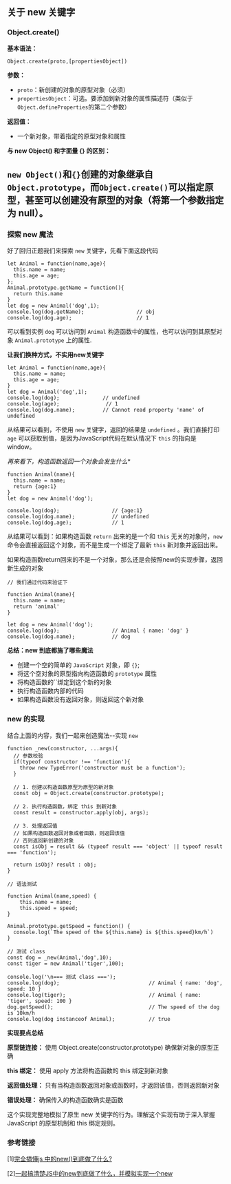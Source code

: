 ## 关于 new 关键字

### Object.create()

**基本语法：**
```JS
Object.create(proto,[propertiesObject])
```

**参数：**
- `proto`：新创建的对象的原型对象（必须）
- `propertiesObject`：可选。要添加到新对象的属性描述符（类似于 `Object.defineProperties`的第二个参数）

**返回值：**
- 一个新对象，带着指定的原型对象和属性


**与 new Object() 和字面量 {} 的区别：**

`new Object()`和`{}`创建的对象继承自`Object.prototype`，而`Object.create()`可以指定原型，甚至可以创建没有原型的对象（将第一个参数指定为 null）。
---

### 探索 new 魔法
好了回归正题我们来探索 `new` 关键字，先看下面这段代码
```JS
let Animal = function(name,age){
  this.name = name;
  this.age = age;
};
Animal.prototype.getName = function(){
  return this.name
}
let dog = new Animal('dog',1);
console.log(dog.getName);                 // obj
console.log(dog.age);                     // 1
```

可以看到实例 `dog` 可以访问到 `Animal` 构造函数中的属性，也可以访问到其原型对象 `Animal.prototype` 上的属性.

**让我们换种方式，不实用new关键字**
```JS
let Animal = function(name,age){
  this.name = name;
  this.age = age;
}
let dog = Animal('dog',1);
console.log(dog);              // undefined
console.log(age);               // 1
console.log(dog.name);         // Cannot read property 'name' of undefined
```

从结果可以看到，不使用 `new` 关键字，返回的结果是 `undefined` 。我们直接打印 `age` 可以获取到值，是因为JavaScript代码在默认情况下 `this` 的指向是window。

*再来看下，构造函数返回一个对象会发生什么**
```JS
function Animal(name){
  this.name = name;
  return {age:1}
}
let dog = new Animal('dog');

console.log(dog);                 // {age:1}
console.log(dog.name);            // undefined
console.log(dog.age);             // 1
```
从结果可以看到：如果构造函数 `return` 出来的是一个和 `this` 无关的对象时，`new` 命令会直接返回这个对象，而不是生成一个绑定了最新 `this` 新对象并返回出来。

如果构造函数return回来的不是一个对象，那么还是会按照new的实现步骤，返回新生成的对象
```JS
// 我们通过代码来验证下

function Animal(name){
  this.name = name;
  return 'animal'
}

let dog = new Animal('dog');
console.log(dog);                 // Animal { name: 'dog' }
console.log(dog.name);            // dog
```

**总结：new 到底都施了哪些魔法**

- 创建一个空的简单的 `JavaScript` 对象，即 `{}`;
- 将这个空对象的原型指向构造函数的 `prototype` 属性
- 将构造函数的``绑定到这个新的对象
- 执行构造函数内部的代码
- 如果构造函数没有返回对象，则返回这个新对象


### new 的实现
结合上面的内容，我们一起来创造魔法--实现 `new`
```JS
function _new(constructor, ...args){
  // 参数校验
  if(typeof constructor !== 'function'){
    throw new TypeError('constructor must be a function');
  }

  // 1. 创建以构造函数原型为原型的新对象
  const obj = Object.create(constructor.prototype);

  // 2. 执行构造函数，绑定 this 到新对象
  const result = constructor.apply(obj, args);

  // 3. 处理返回值
  // 如果构造函数返回对象或者函数，则返回该值
  // 否则返回新创建的对象
  const isObj = result && (typeof result === 'object' || typeof result === 'function');
  
  return isObj? result : obj;
}

// 语法测试

function Animal(name,speed) {
    this.name = name;
    this.speed = speed;
}

Animal.prototype.getSpeed = function() {
  console.log(`The speed of the ${this.name} is ${this.speed}km/h`)
}

// 测试 class
const dog = _new(Animal,'dog',10);
const tiger = new Animal('tiger',100);

console.log('\n=== 测试 class ===');
console.log(dog);                             // Animal { name: 'dog', speed: 10 }
console.log(tiger);                           // Animal { name: 'tiger', speed: 100 }
dog.getSpeed();                               // The speed of the dog is 10km/h
console.log(dog instanceof Animal);           // true
```

**实现要点总结**

**原型链连接：** 使用 Object.create(constructor.prototype) 确保新对象的原型正确

**this 绑定：** 使用 apply 方法将构造函数的 this 绑定到新对象

**返回值处理：** 只有当构造函数返回对象或函数时，才返回该值，否则返回新对象

**错误处理：** 确保传入的构造函数确实是函数

这个实现完整地模拟了原生 new 关键字的行为。理解这个实现有助于深入掌握 JavaScript 的原型机制和 this 绑定规则。


### 参考链接

[1][完全搞懂js 中的new()到底做了什么?](https://blog.csdn.net/qq_27674439/article/details/99095336)

[2][一起搞清楚JS中的new到底做了什么，并模拟实现一个new](https://zhuanlan.zhihu.com/p/364634740)
